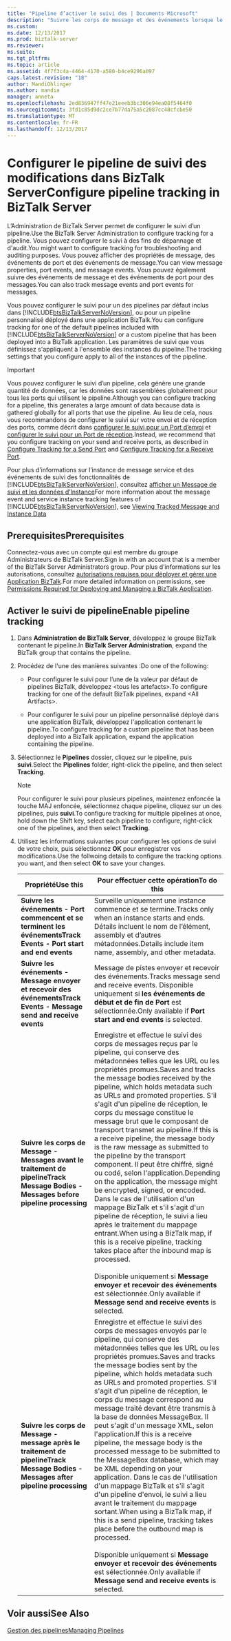 ```yaml
---
title: "Pipeline d’activer le suivi des | Documents Microsoft"
description: "Suivre les corps de message et des événements lorsque le pipeline traite les messages dans BizTalk Server"
ms.custom: 
ms.date: 12/13/2017
ms.prod: biztalk-server
ms.reviewer: 
ms.suite: 
ms.tgt_pltfrm: 
ms.topic: article
ms.assetid: 4f7f3c4a-4464-4170-a580-b4ce9296a097
caps.latest.revision: "18"
author: MandiOhlinger
ms.author: mandia
manager: anneta
ms.openlocfilehash: 2ed836947ff47e21eeeb3bc306e94ea08f5464f0
ms.sourcegitcommit: 3fd1c85d9dc2ce7b77da75a5c2087cc48cfcbe50
ms.translationtype: MT
ms.contentlocale: fr-FR
ms.lasthandoff: 12/13/2017
---
```

# <a name="configure-pipeline-tracking-in-biztalk-server"></a><span data-ttu-id="2b362-103">Configurer le pipeline de suivi des modifications dans BizTalk Server</span><span class="sxs-lookup"><span data-stu-id="2b362-103">Configure pipeline tracking in BizTalk Server</span></span>
<span data-ttu-id="2b362-104">L’Administration de BizTalk Server permet de configurer le suivi d’un pipeline.</span><span class="sxs-lookup"><span data-stu-id="2b362-104">Use the BizTalk Server Administration to configure tracking for a pipeline.</span></span> <span data-ttu-id="2b362-105">Vous pouvez configurer le suivi à des fins de dépannage et d'audit.</span><span class="sxs-lookup"><span data-stu-id="2b362-105">You might want to configure tracking for troubleshooting and auditing purposes.</span></span> <span data-ttu-id="2b362-106">Vous pouvez afficher des propriétés de message, des événements de port et des événements de message.</span><span class="sxs-lookup"><span data-stu-id="2b362-106">You can view message properties, port events, and message events.</span></span> <span data-ttu-id="2b362-107">Vous pouvez également suivre des événements de message et des événements de port pour des messages.</span><span class="sxs-lookup"><span data-stu-id="2b362-107">You can also track message events and port events for messages.</span></span>  
  
 <span data-ttu-id="2b362-108">Vous pouvez configurer le suivi pour un des pipelines par défaut inclus dans [!INCLUDE[btsBizTalkServerNoVersion](../includes/btsbiztalkservernoversion-md.md)], ou pour un pipeline personnalisé déployé dans une application BizTalk.</span><span class="sxs-lookup"><span data-stu-id="2b362-108">You can configure tracking for one of the default pipelines included with [!INCLUDE[btsBizTalkServerNoVersion](../includes/btsbiztalkservernoversion-md.md)] or a custom pipeline that has been deployed into a BizTalk application.</span></span> <span data-ttu-id="2b362-109">Les paramètres de suivi que vous définissez s'appliquent à l'ensemble des instances du pipeline.</span><span class="sxs-lookup"><span data-stu-id="2b362-109">The tracking settings that you configure apply to all of the instances of the pipeline.</span></span>  
  
> [!IMPORTANT]
>  <span data-ttu-id="2b362-110">Vous pouvez configurer le suivi d’un pipeline, cela génère une grande quantité de données, car les données sont rassemblées globalement pour tous les ports qui utilisent le pipeline.</span><span class="sxs-lookup"><span data-stu-id="2b362-110">Although you can configure tracking for a pipeline, this generates a large amount of data because data is gathered globally for all ports that use the pipeline.</span></span> <span data-ttu-id="2b362-111">Au lieu de cela, nous vous recommandons de configurer le suivi sur votre envoi et de réception des ports, comme décrit dans [configurer le suivi pour un Port d’envoi](../core/how-to-configure-tracking-for-a-send-port.md) et [configurer le suivi pour un Port de réception](../core/how-to-configure-tracking-for-a-receive-port.md).</span><span class="sxs-lookup"><span data-stu-id="2b362-111">Instead, we recommend that you configure tracking on your send and receive ports, as described in [Configure Tracking for a Send Port](../core/how-to-configure-tracking-for-a-send-port.md) and [Configure Tracking for a Receive Port](../core/how-to-configure-tracking-for-a-receive-port.md).</span></span>  
  
 <span data-ttu-id="2b362-112">Pour plus d’informations sur l’instance de message service et des événements de suivi des fonctionnalités de [!INCLUDE[btsBizTalkServerNoVersion](../includes/btsbiztalkservernoversion-md.md)], consultez [afficher un Message de suivi et les données d’Instance](../core/viewing-tracked-message-and-instance-data.md)</span><span class="sxs-lookup"><span data-stu-id="2b362-112">For more information about the message event and service instance tracking features of [!INCLUDE[btsBizTalkServerNoVersion](../includes/btsbiztalkservernoversion-md.md)], see [Viewing Tracked Message and Instance Data](../core/viewing-tracked-message-and-instance-data.md)</span></span>  
  
## <a name="prerequisites"></a><span data-ttu-id="2b362-113">Prerequisites</span><span class="sxs-lookup"><span data-stu-id="2b362-113">Prerequisites</span></span>  
<span data-ttu-id="2b362-114">Connectez-vous avec un compte qui est membre du groupe Administrateurs de BizTalk Server.</span><span class="sxs-lookup"><span data-stu-id="2b362-114">Sign in with an account that is a member of the BizTalk Server Administrators group.</span></span> <span data-ttu-id="2b362-115">Pour plus d’informations sur les autorisations, consultez [autorisations requises pour déployer et gérer une Application BizTalk](../core/permissions-required-for-deploying-and-managing-a-biztalk-application.md).</span><span class="sxs-lookup"><span data-stu-id="2b362-115">For more detailed information on permissions, see [Permissions Required for Deploying and Managing a BizTalk Application](../core/permissions-required-for-deploying-and-managing-a-biztalk-application.md).</span></span>  
  
## <a name="enable-pipeline-tracking"></a><span data-ttu-id="2b362-116">Activer le suivi de pipeline</span><span class="sxs-lookup"><span data-stu-id="2b362-116">Enable pipeline tracking</span></span>
  
1.  <span data-ttu-id="2b362-117">Dans **Administration de BizTalk Server**, développez le groupe BizTalk contenant le pipeline.</span><span class="sxs-lookup"><span data-stu-id="2b362-117">In **BizTalk Server Administration**, expand the BizTalk group that contains the pipeline.</span></span> 
  
2.  <span data-ttu-id="2b362-118">Procédez de l'une des manières suivantes :</span><span class="sxs-lookup"><span data-stu-id="2b362-118">Do one of the following:</span></span>  
  
    -   <span data-ttu-id="2b362-119">Pour configurer le suivi pour l’une de la valeur par défaut de pipelines BizTalk, développez \<tous les artefacts\>.</span><span class="sxs-lookup"><span data-stu-id="2b362-119">To configure tracking for one of the default BizTalk pipelines, expand \<All Artifacts\>.</span></span>  
  
    -   <span data-ttu-id="2b362-120">Pour configurer le suivi pour un pipeline personnalisé déployé dans une application BizTalk, développez l'application contenant le pipeline.</span><span class="sxs-lookup"><span data-stu-id="2b362-120">To configure tracking for a custom pipeline that has been deployed into a BizTalk application, expand the application containing the pipeline.</span></span>  
  
3.  <span data-ttu-id="2b362-121">Sélectionnez le **Pipelines** dossier, cliquez sur le pipeline, puis **suivi**.</span><span class="sxs-lookup"><span data-stu-id="2b362-121">Select the **Pipelines** folder, right-click the pipeline, and then select **Tracking**.</span></span>  
  
    > [!NOTE]
    >  <span data-ttu-id="2b362-122">Pour configurer le suivi pour plusieurs pipelines, maintenez enfoncée la touche MAJ enfoncée, sélectionnez chaque pipeline, cliquez sur un des pipelines, puis **suivi**.</span><span class="sxs-lookup"><span data-stu-id="2b362-122">To configure tracking for multiple pipelines at once, hold down the Shift key, select each pipeline to configure, right-click one of the pipelines, and then select **Tracking**.</span></span>  
  
4.  <span data-ttu-id="2b362-123">Utilisez les informations suivantes pour configurer les options de suivi de votre choix, puis sélectionnez **OK** pour enregistrer vos modifications.</span><span class="sxs-lookup"><span data-stu-id="2b362-123">Use the follwoing details to configure the tracking options you want, and then select **OK** to save your changes.</span></span>  
  
    |<span data-ttu-id="2b362-124">Propriété</span><span class="sxs-lookup"><span data-stu-id="2b362-124">Use this</span></span>|<span data-ttu-id="2b362-125">Pour effectuer cette opération</span><span class="sxs-lookup"><span data-stu-id="2b362-125">To do this</span></span>|  
    |--------------|----------------|  
    |<span data-ttu-id="2b362-126">**Suivre les événements - Port commencent et se terminent les événements**</span><span class="sxs-lookup"><span data-stu-id="2b362-126">**Track Events - Port start and end events**</span></span>|<span data-ttu-id="2b362-127">Surveille uniquement une instance commence et se termine.</span><span class="sxs-lookup"><span data-stu-id="2b362-127">Tracks only when an instance starts and ends.</span></span> <span data-ttu-id="2b362-128">Détails incluent le nom de l’élément, assembly et d’autres métadonnées.</span><span class="sxs-lookup"><span data-stu-id="2b362-128">Details include item name, assembly, and other metadata.</span></span>|  
    |<span data-ttu-id="2b362-129">**Suivre les événements - Message envoyer et recevoir des événements**</span><span class="sxs-lookup"><span data-stu-id="2b362-129">**Track Events - Message send and receive events**</span></span>|<span data-ttu-id="2b362-130">Message de pistes envoyer et recevoir des événements.</span><span class="sxs-lookup"><span data-stu-id="2b362-130">Tracks message send and receive events.</span></span> <span data-ttu-id="2b362-131">Disponible uniquement si **les événements de début et de fin de Port** est sélectionnée.</span><span class="sxs-lookup"><span data-stu-id="2b362-131">Only available if **Port start and end events** is selected.</span></span>|  
    |<span data-ttu-id="2b362-132">**Suivre les corps de Message - Messages avant le traitement de pipeline**</span><span class="sxs-lookup"><span data-stu-id="2b362-132">**Track Message Bodies - Messages before pipeline processing**</span></span>|<span data-ttu-id="2b362-133">Enregistre et effectue le suivi des corps de messages reçus par le pipeline, qui conserve des métadonnées telles que les URL ou les propriétés promues.</span><span class="sxs-lookup"><span data-stu-id="2b362-133">Saves and tracks the message bodies received by the pipeline, which holds metadata such as URLs and promoted properties.</span></span> <span data-ttu-id="2b362-134">S'il s'agit d'un pipeline de réception, le corps du message constitue le message brut que le composant de transport transmet au pipeline.</span><span class="sxs-lookup"><span data-stu-id="2b362-134">If this is a receive pipeline, the message body is the raw message as submitted to the pipeline by the transport component.</span></span> <span data-ttu-id="2b362-135">Il peut être chiffré, signé ou codé, selon l'application.</span><span class="sxs-lookup"><span data-stu-id="2b362-135">Depending on the application, the message might be encrypted, signed, or encoded.</span></span> <span data-ttu-id="2b362-136">Dans le cas de l'utilisation d'un mappage BizTalk et s'il s'agit d'un pipeline de réception, le suivi a lieu après le traitement du mappage entrant.</span><span class="sxs-lookup"><span data-stu-id="2b362-136">When using a BizTalk map, if this is a receive pipeline, tracking takes place after the inbound map is processed.</span></span><br /><br /> <span data-ttu-id="2b362-137">Disponible uniquement si **Message envoyer et recevoir des événements** est sélectionnée.</span><span class="sxs-lookup"><span data-stu-id="2b362-137">Only available if **Message send and receive events** is selected.</span></span>|  
    |<span data-ttu-id="2b362-138">**Suivre les corps de Message - message après le traitement de pipeline**</span><span class="sxs-lookup"><span data-stu-id="2b362-138">**Track Message Bodies - Messages after pipeline processing**</span></span>|<span data-ttu-id="2b362-139">Enregistre et effectue le suivi des corps de messages envoyés par le pipeline, qui conserve des métadonnées telles que les URL ou les propriétés promues.</span><span class="sxs-lookup"><span data-stu-id="2b362-139">Saves and tracks the message bodies sent by the pipeline, which holds metadata such as URLs and promoted properties.</span></span> <span data-ttu-id="2b362-140">S'il s'agit d'un pipeline de réception, le corps du message correspond au message traité devant être transmis à la base de données MessageBox. Il peut s'agit d'un message XML, selon l'application.</span><span class="sxs-lookup"><span data-stu-id="2b362-140">If this is a receive pipeline, the message body is the processed message to be submitted to the MessageBox database, which may be XML depending on your application.</span></span> <span data-ttu-id="2b362-141">Dans le cas de l'utilisation d'un mappage BizTalk et s'il s'agit d'un pipeline d'envoi, le suivi a lieu avant le traitement du mappage sortant.</span><span class="sxs-lookup"><span data-stu-id="2b362-141">When using a BizTalk map, if this is a send pipeline, tracking takes place before the outbound map is processed.</span></span><br /><br /> <span data-ttu-id="2b362-142">Disponible uniquement si **Message envoyer et recevoir des événements** est sélectionnée.</span><span class="sxs-lookup"><span data-stu-id="2b362-142">Only available if **Message send and receive events** is selected.</span></span>|  
  
## <a name="see-also"></a><span data-ttu-id="2b362-143">Voir aussi</span><span class="sxs-lookup"><span data-stu-id="2b362-143">See Also</span></span>  
 [<span data-ttu-id="2b362-144">Gestion des pipelines</span><span class="sxs-lookup"><span data-stu-id="2b362-144">Managing Pipelines</span></span>](../core/managing-pipelines.md)
